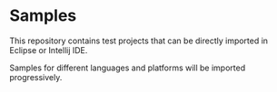 # Samples

This repository contains test projects that can be directly imported in Eclipse or Intellij IDE.

Samples for different languages and platforms will be imported progressively.
